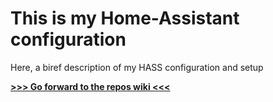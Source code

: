 # This is my Home-Assistant configuration

Here, a biref description of my HASS configuration and setup

**[ >>> Go forward to the repos wiki <<< ]( https://github.com/michaelhenningersrb/home-assistant-config/wiki )**
